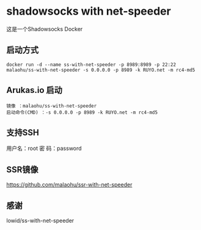 # shadowsocks with net-speeder
这是一个Shadowsocks Docker

## 启动方式

```
docker run -d --name ss-with-net-speeder -p 8989:8989 -p 22:22 malaohu/ss-with-net-speeder -s 0.0.0.0 -p 8989 -k RUYO.net -m rc4-md5
```

## Arukas.io 启动

```
镜像 ：malaohu/ss-with-net-speeder
启动命令(CMD) ：-s 0.0.0.0 -p 8989 -k RUYO.net -m rc4-md5
```

## 支持SSH
用户名：root
密  码：password

## SSR镜像
https://github.com/malaohu/ssr-with-net-speeder

## 感谢
lowid/ss-with-net-speeder
